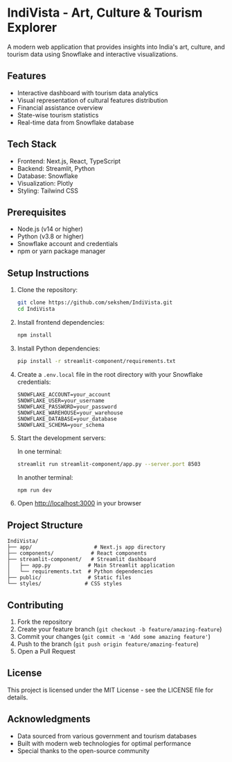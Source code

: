 # IndiVista - Art, Culture & Tourism Explorer

A modern web application that provides insights into India's art, culture, and tourism data using Snowflake and interactive visualizations.

## Features

- Interactive dashboard with tourism data analytics
- Visual representation of cultural features distribution
- Financial assistance overview
- State-wise tourism statistics
- Real-time data from Snowflake database

## Tech Stack

- Frontend: Next.js, React, TypeScript
- Backend: Streamlit, Python
- Database: Snowflake
- Visualization: Plotly
- Styling: Tailwind CSS

## Prerequisites

- Node.js (v14 or higher)
- Python (v3.8 or higher)
- Snowflake account and credentials
- npm or yarn package manager

## Setup Instructions

1. Clone the repository:
   ```bash
   git clone https://github.com/sekshem/IndiVista.git
   cd IndiVista
   ```

2. Install frontend dependencies:
   ```bash
   npm install
   ```

3. Install Python dependencies:
   ```bash
   pip install -r streamlit-component/requirements.txt
   ```

4. Create a `.env.local` file in the root directory with your Snowflake credentials:
   ```
   SNOWFLAKE_ACCOUNT=your_account
   SNOWFLAKE_USER=your_username
   SNOWFLAKE_PASSWORD=your_password
   SNOWFLAKE_WAREHOUSE=your_warehouse
   SNOWFLAKE_DATABASE=your_database
   SNOWFLAKE_SCHEMA=your_schema
   ```

5. Start the development servers:

   In one terminal:
   ```bash
   streamlit run streamlit-component/app.py --server.port 8503
   ```

   In another terminal:
   ```bash
   npm run dev
   ```

6. Open [http://localhost:3000](http://localhost:3000) in your browser

## Project Structure

```
IndiVista/
├── app/                    # Next.js app directory
├── components/            # React components
├── streamlit-component/   # Streamlit dashboard
│   ├── app.py            # Main Streamlit application
│   └── requirements.txt  # Python dependencies
├── public/               # Static files
└── styles/              # CSS styles
```

## Contributing

1. Fork the repository
2. Create your feature branch (`git checkout -b feature/amazing-feature`)
3. Commit your changes (`git commit -m 'Add some amazing feature'`)
4. Push to the branch (`git push origin feature/amazing-feature`)
5. Open a Pull Request

## License

This project is licensed under the MIT License - see the LICENSE file for details.

## Acknowledgments

- Data sourced from various government and tourism databases
- Built with modern web technologies for optimal performance
- Special thanks to the open-source community
